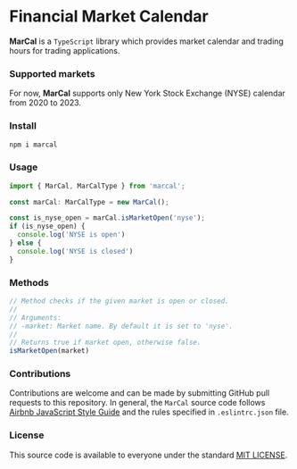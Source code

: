 # Financial Market Calendar

**MarCal** is a `TypeScript` library which provides market calendar and
trading hours for trading applications.


### Supported markets
For now, **MarCal** supports only New York Stock Exchange (NYSE) calendar from 2020 to 2023.


### Install
```bash
npm i marcal
```

### Usage
```typescript
import { MarCal, MarCalType } from 'marcal';

const marCal: MarCalType = new MarCal();

const is_nyse_open = marCal.isMarketOpen('nyse');
if (is_nyse_open) {
  console.log('NYSE is open')
} else {
  console.log('NYSE is closed')
}
```

### Methods
```typescript
// Method checks if the given market is open or closed.
//
// Arguments:
// -market: Market name. By default it is set to 'nyse'.
//
// Returns true if market open, otherwise false.
isMarketOpen(market)
```


### Contributions
Contributions are welcome and can be made by submitting GitHub pull requests
to this repository. In general, the `MarCal` source code follows
[Airbnb JavaScript Style Guide](https://github.com/airbnb/javascript) and the
rules specified in `.eslintrc.json` file.


### License
This source code is available to everyone under the standard
[MIT LICENSE](https://github.com/baloian/marcal/blob/master/LICENSE).

